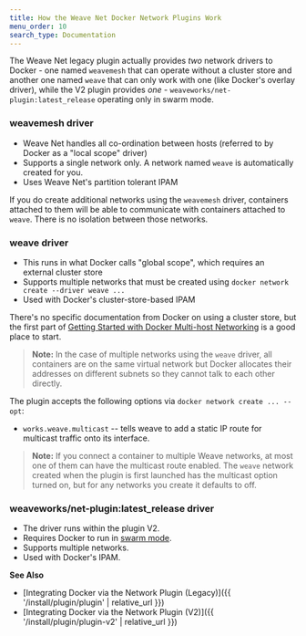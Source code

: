 ```yaml
---
title: How the Weave Net Docker Network Plugins Work
menu_order: 10
search_type: Documentation
---
```



The Weave Net legacy plugin actually provides *two* network drivers to Docker -
one named `weavemesh` that can operate without a cluster store and another one
named `weave` that can only work with one (like Docker's overlay driver), while
the V2 plugin provides *one* - `weaveworks/net-plugin:latest_release`
operating only in swarm mode.

### weavemesh driver

* Weave Net handles all co-ordination between hosts (referred to by Docker as a "local scope" driver)
* Supports a single network only. A network named `weave` is automatically created for you.
* Uses Weave Net's partition tolerant IPAM

If you do create additional networks using the `weavemesh` driver, containers attached to them will be able to communicate with containers attached to `weave`. There is no isolation between those networks.

### weave driver

* This runs in what Docker calls "global scope", which requires an external cluster store
* Supports multiple networks that must be created using `docker network create --driver weave ...`
* Used with Docker's cluster-store-based IPAM

There's no specific documentation from Docker on using a cluster
store, but the first part of
[Getting Started with Docker Multi-host Networking](https://docs.docker.com/engine/userguide/networking/get-started-overlay/) is a good place to start.

>**Note:** In the case of multiple networks using the `weave` driver, all containers are on the same virtual network but Docker allocates their addresses on different subnets so they cannot talk to each other directly.

The plugin accepts the following options via `docker network create ... --opt`:

 * `works.weave.multicast` -- tells weave to add a static IP
   route for multicast traffic onto its interface.

>**Note:** If you connect a container to multiple Weave networks, at
   most one of them can have the multicast route enabled.  The `weave`
   network created when the plugin is first launched has the multicast
   option turned on, but for any networks you create it defaults to off.

### weaveworks/net-plugin:latest_release driver

* The driver runs within the plugin V2.
* Requires Docker to run in [swarm mode](https://docs.docker.com/engine/swarm/swarm-mode/).
* Supports multiple networks.
* Used with Docker's IPAM.


**See Also**

 * [Integrating Docker via the Network Plugin (Legacy)]({{ '/install/plugin/plugin' | relative_url }})
 * [Integrating Docker via the Network Plugin (V2)]({{ '/install/plugin/plugin-v2' | relative_url }})

